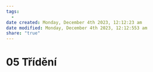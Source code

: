 ```yaml
---
tags:
  - 
date created: Monday, December 4th 2023, 12:12:23 am
date modified: Monday, December 4th 2023, 12:12:553 am
share: "true"
---
```


# 05 Třídění